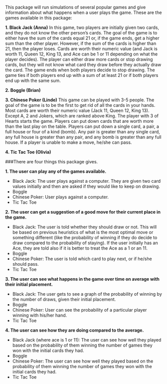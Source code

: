 This package will run simulations of several popular games and give information about what happens when a user plays the game. These are the games available in this package:

**1. Black Jack (Anna)** 
In this game, two players are initially given two cards, and they do not know the other person’s cards. The goal of the game is to either have the sum of the cards equal 21 or, if the game ends, get a higher sum than the other player. However, if the sum of the cards is higher than 21, then the player loses. Cards are worth their numeric value (and Jack is worth 11, Queen 12, King 13, and Ace can be 1 or 11 depending on what the player decides). The player can either draw more cards or stop drawing cards, but they will not know what card they draw before they actually draw the card. The game ends when both players decide to stop drawing. The game ties if both players end up with a sum of at least 21 or if both players end up with the same sum.   

**2. Boggle (Brian)** 

**3. Chinese Poker (Linde)**
This game can be played with 3-5 people. The goal of the game is to be the first to get rid of all the cards in your hands. Most cards are worth their numeric value (Jack 11, Queen 12, King 13). Except A, 2 and Jokers, which are ranked above King. The player with 3 of Hearts starts the game. Players can put down cards that are worth more than the last play on the table. Players can put down a single card, a pair, a full house or four of a kind (bomb). Any pair is greater than any single card, any full house is greater than any pair, and any bomb is greater than any full house. If a player is unable to make a move, he/she can pass.   

**4. Tic Tac Toe (Olivia)**  


###There are four things this package gives.  

**1. The user can play any of the games available.**  
+ Black Jack: The user plays against a computer. They are given two card values initially and then are asked if they would like to keep on drawing.    
+ Boggle   
+	Chinese Poker: User plays against a computer. 
+	Tic Tac Toe  

**2. The user can get a suggestion of a good move for their current place in the game.**
+ Black Jack: The user is told whether they should draw or not. This will be based on previous heuristics of what is the most optimal move or something different (like the probability of winning if they do decide to draw compared to the probability of staying). If the user initially has an Ace, they are told also if it is better to treat the Ace as a 1 or an 11. 
+ Boggle   
+	Chinese Poker: The user is told which card to play next, or if he/she should pass.    
+	Tic Tac Toe  

**3. The user can see what happens in the game over time on average with their initial placement.**
+ Black Jack: The user gets to see a graph of the probability of winning by the number of draws, given their initial placement. 
+ Boggle   
+	Chinese Poker: User can see the probability of a particular player winning with his/her hand.  
+	Tic Tac Toe  

**4. The user can see how they are doing compared to the average.** 
+ Black Jack (where ace is 1 or 11): The user can see how well they played based on the probability of them winning the number of games they won with the initial cards they had. 
+ Boggle   
+	Chinese Poker: The user can see how well they played based on the probability of them winning the number of games they won with the initial cards they had.   
+	Tic Tac Toe  
